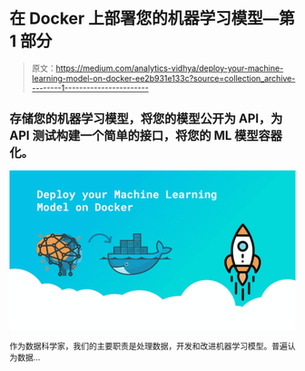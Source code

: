 # 在 Docker 上部署您的机器学习模型—第 1 部分

> 原文：<https://medium.com/analytics-vidhya/deploy-your-machine-learning-model-on-docker-ee2b931e133c?source=collection_archive---------1----------------------->

## 存储您的机器学习模型，将您的模型公开为 API，为 API 测试构建一个简单的接口，将您的 ML 模型容器化。

![](img/4f8528aff9221effbdbbbb3d9e51132b.png)

作为数据科学家，我们的主要职责是处理数据，开发和改进机器学习模型。普遍认为数据…